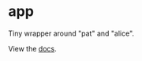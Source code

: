 
# app

 Tiny wrapper around "pat" and "alice".

 View the [docs](http://godoc.org/github.com/gohttp/app).